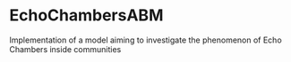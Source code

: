 # EchoChambersABM
Implementation of a model aiming to investigate the phenomenon of Echo Chambers inside communities
